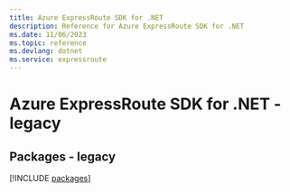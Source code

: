 ```yaml
---
title: Azure ExpressRoute SDK for .NET
description: Reference for Azure ExpressRoute SDK for .NET
ms.date: 11/06/2023
ms.topic: reference
ms.devlang: dotnet
ms.service: expressroute
---
```

# Azure ExpressRoute SDK for .NET - legacy
## Packages - legacy
[!INCLUDE [packages](expressroute-index.md)]